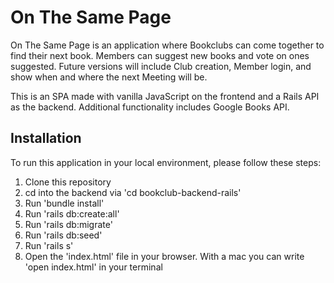 # On The Same Page 

On The Same Page is an application where Bookclubs can come together to find their next book. Members can suggest new books and vote on ones suggested.  Future versions will include Club creation, Member login, and show when and where the next Meeting will be. 

This is an SPA made with vanilla JavaScript on the frontend and a Rails API as the backend.  Additional functionality includes Google Books API. 

## Installation

To run this application in your local environment, please follow these steps:

1. Clone this repository
2. cd into the backend via 'cd bookclub-backend-rails'
3. Run 'bundle install'
4. Run 'rails db:create:all'
5. Run 'rails db:migrate'
6. Run 'rails db:seed'
7. Run 'rails s'
8. Open the 'index.html' file in your browser. With a mac you can write 'open index.html' in your terminal

